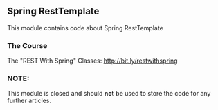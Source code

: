 ## Spring RestTemplate

This module contains code about Spring RestTemplate

### The Course
The "REST With Spring" Classes: http://bit.ly/restwithspring

### NOTE:

This module is closed and should **not** be used to store the code
for any further articles.
